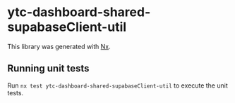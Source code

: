 # ytc-dashboard-shared-supabaseClient-util

This library was generated with [Nx](https://nx.dev).

## Running unit tests

Run `nx test ytc-dashboard-shared-supabaseClient-util` to execute the unit tests.
